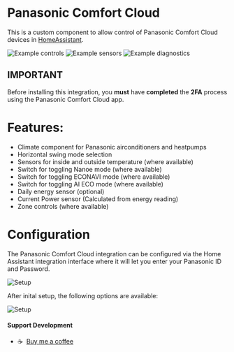 # Panasonic Comfort Cloud

This is a custom component to allow control of Panasonic Comfort Cloud devices in [HomeAssistant](https://home-assistant.io).

<p>
    <img src="https://github.com/sockless-coding/panasonic_cc/raw/master/doc/controls.png" alt="Example controls" style="vertical-align: top;max-width:100%" align="top" />
    <img src="https://github.com/sockless-coding/panasonic_cc/raw/master/doc/sensors.png" alt="Example sensors" style="vertical-align: top;max-width:100%" align="top" />
    <img src="https://github.com/sockless-coding/panasonic_cc/raw/master/doc/diagnostics.png" alt="Example diagnostics" style="vertical-align: top;max-width:100%" align="top" />
</p>

## IMPORTANT
Before installing this integration, you **must** have **completed** the **2FA** process using the Panasonic Comfort Cloud app.

# Features:

* Climate component for Panasonic airconditioners and heatpumps
* Horizontal swing mode selection
* Sensors for inside and outside temperature (where available)
* Switch for toggling Nanoe mode (where available)
* Switch for toggling ECONAVI mode (where available)
* Switch for toggling AI ECO mode (where available)
* Daily energy sensor (optional)
* Current Power sensor (Calculated from energy reading)
* Zone controls (where available)


# Configuration

The Panasonic Comfort Cloud integration can be configured via the Home Assistant integration interface where it will let you enter your Panasonic ID and Password.

![Setup](https://github.com/sockless-coding/panasonic_cc/raw/master/doc/setup.png)

After inital setup, the following options are available:

![Setup](https://github.com/sockless-coding/panasonic_cc/raw/master/doc/configuration.png)

#### Support Development
- :coffee:&nbsp;&nbsp;[Buy me a coffee](https://www.buymeacoffee.com/sockless)